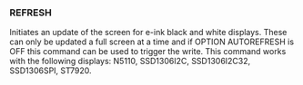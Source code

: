 

### REFRESH

Initiates an update of the screen for e-ink black and white displays. These can only be updated a full screen at a time and if OPTION AUTOREFRESH is OFF this command can be used to trigger the write. This command works with the following displays: N5110, SSD1306I2C, SSD1306I2C32, SSD1306SPI, ST7920.